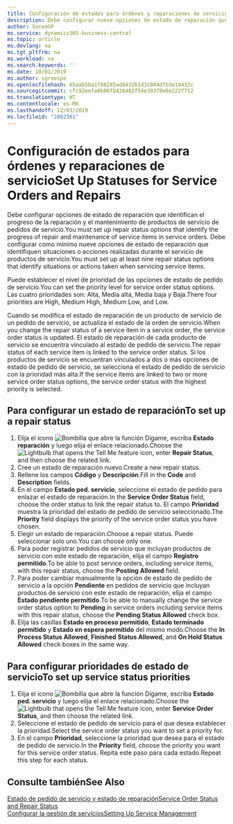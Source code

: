 ```yaml
---
title: Configuración de estados para órdenes y reparaciones de servicio | Documentos de Microsoft
description: Debe configurar nueve opciones de estado de reparación que identifican el progreso de la reparación y el mantenimiento de productos de servicio de pedidos de servicio.
author: SorenGP
ms.service: dynamics365-business-central
ms.topic: article
ms.devlang: na
ms.tgt_pltfrm: na
ms.workload: na
ms.search.keywords: ''
ms.date: 10/01/2019
ms.author: sgroespe
ms.openlocfilehash: 65aab5ba1f88285ad843261d3c804dfb3e18432c
ms.sourcegitcommit: cfc92eefa8b06fb426482f54e393f0e6e222f712
ms.translationtype: HT
ms.contentlocale: es-MX
ms.lasthandoff: 12/03/2019
ms.locfileid: "2882361"
---
```

# <a name="set-up-statuses-for-service-orders-and-repairs"></a><span data-ttu-id="7a8ef-103">Configuración de estados para órdenes y reparaciones de servicio</span><span class="sxs-lookup"><span data-stu-id="7a8ef-103">Set Up Statuses for Service Orders and Repairs</span></span>
<span data-ttu-id="7a8ef-104">Debe configurar opciones de estado de reparación que identifican el progreso de la reparación y el mantenimiento de productos de servicio de pedidos de servicio.</span><span class="sxs-lookup"><span data-stu-id="7a8ef-104">You must set up repair status options that identify the progress of repair and maintenance of service items in service orders.</span></span> <span data-ttu-id="7a8ef-105">Debe configurar como mínimo nueve opciones de estado de reparación que identifiquen situaciones o acciones realizadas durante el servicio de productos de servicio.</span><span class="sxs-lookup"><span data-stu-id="7a8ef-105">You must set up at least nine repair status options that identify situations or actions taken when servicing service items.</span></span>  

<span data-ttu-id="7a8ef-106">Puede establecer el nivel de prioridad de las opciones de estado de pedido de servicio.</span><span class="sxs-lookup"><span data-stu-id="7a8ef-106">You can set the priority level for service order status options.</span></span> <span data-ttu-id="7a8ef-107">Las cuatro prioridades son: Alta, Media alta, Media baja y Baja.</span><span class="sxs-lookup"><span data-stu-id="7a8ef-107">There four priorities are High, Medium High, Medium Low, and Low.</span></span>  

<span data-ttu-id="7a8ef-108">Cuando se modifica el estado de reparación de un producto de servicio de un pedido de servicio, se actualiza el estado de la orden de servicio.</span><span class="sxs-lookup"><span data-stu-id="7a8ef-108">When you change the repair status of a service item in a service order, the service order status is updated.</span></span> <span data-ttu-id="7a8ef-109">El estado de reparación de cada producto de servicio se encuentra vinculado al estado de pedido de servicio.</span><span class="sxs-lookup"><span data-stu-id="7a8ef-109">The repair status of each service item is linked to the service order status.</span></span> <span data-ttu-id="7a8ef-110">Si los productos de servicio se encuentran vinculados a dos o más opciones de estado de pedido de servicio, se selecciona el estado de pedido de servicio con la prioridad más alta.</span><span class="sxs-lookup"><span data-stu-id="7a8ef-110">If the service items are linked to two or more service order status options, the service order status with the highest priority is selected.</span></span>  

## <a name="to-set-up-a-repair-status"></a><span data-ttu-id="7a8ef-111">Para configurar un estado de reparación</span><span class="sxs-lookup"><span data-stu-id="7a8ef-111">To set up a repair status</span></span>  
1. <span data-ttu-id="7a8ef-112">Elija el icono ![Bombilla que abre la función Dígame](media/ui-search/search_small.png "Dígame qué desea hacer"), escriba **Estado reparación** y luego elija el enlace relacionado.</span><span class="sxs-lookup"><span data-stu-id="7a8ef-112">Choose the ![Lightbulb that opens the Tell Me feature](media/ui-search/search_small.png "Tell me what you want to do") icon, enter **Repair Status**, and then choose the related link.</span></span>
2. <span data-ttu-id="7a8ef-113">Cree un estado de reparación nuevo.</span><span class="sxs-lookup"><span data-stu-id="7a8ef-113">Create a new repair status.</span></span>  
3. <span data-ttu-id="7a8ef-114">Rellene los campos **Código** y **Descripción**.</span><span class="sxs-lookup"><span data-stu-id="7a8ef-114">Fill in the **Code** and **Description** fields.</span></span>  
4. <span data-ttu-id="7a8ef-115">En el campo **Estado ped. servicio**, seleccione el estado de pedido para enlazar el estado de reparación.</span><span class="sxs-lookup"><span data-stu-id="7a8ef-115">In the **Service Order Status** field, choose the order status to link the repair status to.</span></span> <span data-ttu-id="7a8ef-116">El campo **Prioridad** muestra la prioridad del estado de pedido de servicio seleccionado.</span><span class="sxs-lookup"><span data-stu-id="7a8ef-116">The **Priority** field displays the priority of the service order status you have chosen.</span></span>  
5. <span data-ttu-id="7a8ef-117">Elegir un estado de reparación.</span><span class="sxs-lookup"><span data-stu-id="7a8ef-117">Choose a repair status.</span></span> <span data-ttu-id="7a8ef-118">Puede seleccionar solo uno.</span><span class="sxs-lookup"><span data-stu-id="7a8ef-118">You can choose only one.</span></span>  
6. <span data-ttu-id="7a8ef-119">Para poder registrar pedidos de servicio que incluyan productos de servicio con este estado de reparación, elija el campo **Registro permitido**.</span><span class="sxs-lookup"><span data-stu-id="7a8ef-119">To be able to post service orders, including service items, with this repair status, choose the **Posting Allowed** field.</span></span>  
7. <span data-ttu-id="7a8ef-120">Para poder cambiar manualmente la opción de estado de pedido de servicio a la opción **Pendiente** en pedidos de servicio que incluyan productos de servicio con este estado de reparación, elija el campo **Estado pendiente permitido**.</span><span class="sxs-lookup"><span data-stu-id="7a8ef-120">To be able to manually change the service order status option to **Pending** in service orders including service items with this repair status, choose the **Pending Status Allowed** check box.</span></span>  
8. <span data-ttu-id="7a8ef-121">Elija las casillas **Estado en proceso permitido**, **Estado terminado permitido** y **Estado en espera permitido** del mismo modo.</span><span class="sxs-lookup"><span data-stu-id="7a8ef-121">Choose the **In Process Status Allowed**, **Finished Status Allowed**, and **On Hold Status Allowed** check boxes in the same way.</span></span>
  
## <a name="to-set-up-service-status-priorities"></a><span data-ttu-id="7a8ef-122">Para configurar prioridades de estado de servicio</span><span class="sxs-lookup"><span data-stu-id="7a8ef-122">To set up service status priorities</span></span>  
1. <span data-ttu-id="7a8ef-123">Elija el icono ![Bombilla que abre la función Dígame](media/ui-search/search_small.png "Dígame qué desea hacer"), escriba **Estado ped. servicio** y luego elija el enlace relacionado.</span><span class="sxs-lookup"><span data-stu-id="7a8ef-123">Choose the ![Lightbulb that opens the Tell Me feature](media/ui-search/search_small.png "Tell me what you want to do") icon, enter **Service Order Status**, and then choose the related link.</span></span>  
2. <span data-ttu-id="7a8ef-124">Seleccione el estado de pedido de servicio para el que desea establecer la prioridad.</span><span class="sxs-lookup"><span data-stu-id="7a8ef-124">Select the service order status you want to set a priority for.</span></span>  
3. <span data-ttu-id="7a8ef-125">En el campo **Prioridad**, seleccione la prioridad que desea para el estado de pedido de servicio.</span><span class="sxs-lookup"><span data-stu-id="7a8ef-125">In the **Priority** field, choose the priority you want for this service order status.</span></span> <span data-ttu-id="7a8ef-126">Repita este paso para cada estado.</span><span class="sxs-lookup"><span data-stu-id="7a8ef-126">Repeat this step for each status.</span></span>  

## <a name="see-also"></a><span data-ttu-id="7a8ef-127">Consulte también</span><span class="sxs-lookup"><span data-stu-id="7a8ef-127">See Also</span></span>  
[<span data-ttu-id="7a8ef-128">Estado de pedido de servicio y estado de reparación</span><span class="sxs-lookup"><span data-stu-id="7a8ef-128">Service Order Status and Repair Status</span></span>](service-service-order-status-and-repair-status.md)  
[<span data-ttu-id="7a8ef-129">Configurar la gestión de servicios</span><span class="sxs-lookup"><span data-stu-id="7a8ef-129">Setting Up Service Management</span></span>](service-setup-service.md)  
